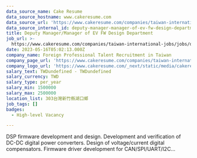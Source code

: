 ```yaml
---
data_source_name: Cake Resume
data_source_hostname: www.cakeresume.com
data_source_url: 'https://www.cakeresume.com/companies/taiwan-international-jobs/jobs'
data_source_internal_id: deputy-manager-manager-of-ev-fw-design-department
title: Deputy Manager/Manager of EV FW Design Department
job_url: >-
  https://www.cakeresume.com/companies/taiwan-international-jobs/jobs/deputy-manager-manager-of-ev-fw-design-department
date: 2023-05-16T05:02:13.000Z
company_name: Foreign Professional Talent Recruitment in Taiwan
company_page_url: 'https://www.cakeresume.com/companies/taiwan-international-jobs'
company_logo_url: 'https://www.cakeresume.com/_next/static/media/cakeresume.e1c03867.svg'
salary_text: TWDundefined - TWDundefined
salary_currency: TWD
salary_type: per_year
salary_min: 1500000
salary_max: 2500000
location_list: 303台灣新竹縣湖口鄉
job_tags: []
badges:
  - High-level Vacancy

---
```


DSP firmware development and design. Development and verification of DC-DC digital power converters. Design of voltage/current digital compensators. Firmware driver development for CAN/SPI/UART/I2C...